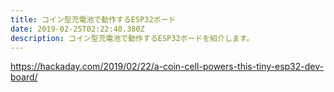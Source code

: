 ```yaml
---
title: コイン型充電池で動作するESP32ボード
date: 2019-02-25T02:22:40.380Z
description: コイン型充電池で動作するESP32ボードを紹介します。
---
```

https://hackaday.com/2019/02/22/a-coin-cell-powers-this-tiny-esp32-dev-board/
